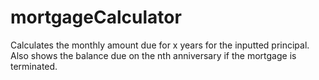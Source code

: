 # mortgageCalculator
Calculates the monthly amount due for x years for the inputted principal.
Also shows the balance due on the nth anniversary if the mortgage is terminated.
